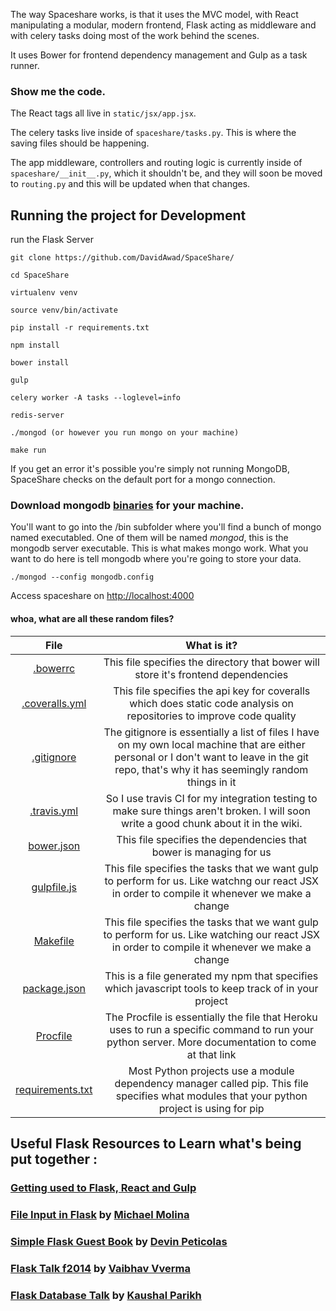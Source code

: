 The way Spaceshare works, is that it uses the MVC model, with React manipulating a modular, modern frontend, Flask acting as middleware and with celery tasks doing most of the work behind the scenes.

It uses Bower for frontend dependency management and Gulp as a task runner.


### Show me the code.

The React tags all live in `static/jsx/app.jsx`.

The celery tasks live inside of `spaceshare/tasks.py`. This is where the saving files should be happening.

The app middleware, controllers and routing logic is currently inside of `spaceshare/__init__.py`, which it shouldn't be, and they will soon be moved to `routing.py` and this will be updated when that changes.


## Running the project for Development

run the Flask Server
```
git clone https://github.com/DavidAwad/SpaceShare/

cd SpaceShare

virtualenv venv

source venv/bin/activate

pip install -r requirements.txt

npm install

bower install

gulp

celery worker -A tasks --loglevel=info

redis-server

./mongod (or however you run mongo on your machine)

make run
```
If you get an error it's possible you're simply not running MongoDB, SpaceShare checks on the default port for a mongo connection.


### Download mongodb [binaries](https://www.mongodb.org/downloads) for your machine.
You'll want to go into the /bin subfolder where you'll find a bunch of mongo named executabled.
One of them will be named *mongod*, this is the mongodb server executable. This is what makes mongo work.
What you want to do here is tell mongodb where you're going to store your data.

`./mongod --config mongodb.config`

Access spaceshare on [http://localhost:4000](http://localhost:4000)


#### whoa, what are all these random files?

|    File    | What is it?           |
| :-------------: |:-------------:|
|[.bowerrc](http://bower.io)|This file specifies the directory that bower will store it's frontend dependencies|
|[.coveralls.yml](http://coveralls.io)|This file specifies the api key for coveralls which does static code analysis on repositories to improve code quality |
|[.gitignore](https://help.github.com/articles/ignoring-files/)|The gitignore is essentially a list of files I have on my own local machine that are either personal or I don't want to leave in the git repo, that's why it has seemingly random things in it|
|[.travis.yml](https://github.com/DavidAwad/SpaceShare/wiki/Travis-CI)|So I use travis CI for my integration testing to make sure things aren't broken. I will soon write a good chunk about it in the wiki. |
|[bower.json](http://bower.io)|This file specifies the dependencies that bower is managing for us|
|[gulpfile.js](http://gulpjs.com)|This file specifies the tasks that we want gulp to perform for us. Like watchng our react JSX in order to compile it whenever we make a change|
|[Makefile](https://www.gnu.org/software/make/)|This file specifies the tasks that we want gulp to perform for us. Like watching our react JSX in order to compile it whenever we make a change|
|[package.json](https://docs.npmjs.com/files/package.json)|This is a file generated my npm that specifies which javascript tools to keep track of in your project|
|[Procfile](https://devcenter.heroku.com/articles/procfile)|The Procfile is essentially the file that Heroku uses to run a specific command to run your python server. More documentation to come at that link|
|[requirements.txt](http://pip.readthedocs.org/en/stable/quickstart/)|Most Python projects use a module dependency manager called pip. This file specifies what modules that your python project is using for pip|






## Useful Flask Resources to Learn what's being put together :
### [Getting used to Flask, React and Gulp](https://realpython.com/blog/python/the-ultimate-flask-front-end/)
### [File Input in Flask](http://runnable.com/UiPcaBXaxGNYAAAL/how-to-upload-a-file-to-the-server-in-flask-for-python) by [Michael Molina](http://runnable.com/u/mmolina)
### [Simple Flask Guest Book](https://github.com/x/Simple-Flask-Guest-Book) by [Devin Peticolas](https://github.com/x)
### [Flask Talk f2014](https://github.com/usacs/flaskTalkF2014) by [Vaibhav Vverma](https://github.com/v)
### [Flask Database Talk](https://github.com/kaushal/databaseTalk2014) by [Kaushal Parikh](https://github.com/kaushal)
